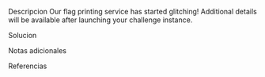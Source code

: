Descripcion
Our flag printing service has started glitching!
Additional details will be available after launching your challenge instance.

Solucion


Notas adicionales


Referencias